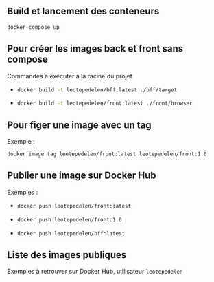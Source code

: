 ## Build et lancement des conteneurs

```bash
docker-compose up
```

## Pour créer les images back et front sans compose

Commandes à exécuter à la racine du projet

- ```bash
  docker build -t leotepedelen/bff:latest ./bff/target
  ```
- ```bash
  docker build -t leotepedelen/front:latest ./front/browser
  ```
## Pour figer une image avec un tag

Exemple :

```bash
docker image tag leotepedelen/front:latest leotepedelen/front:1.0
```

## Publier une image sur Docker Hub

Exemples :

- ```bash
  docker push leotepedelen/front:latest
  ```

- ```bash
  docker push leotepedelen/front:1.0
  ```

- ```bash
  docker push leotepedelen/bff:latest
  ```

## Liste des images publiques

Exemples à retrouver sur Docker Hub, utilisateur `leotepedelen`

